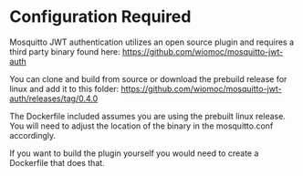 # Configuration Required

Mosquitto JWT authentication utilizes an open source plugin and requires a third party binary found here:
https://github.com/wiomoc/mosquitto-jwt-auth

You can clone and build from source or download the prebuild release for linux and add it to this folder:
https://github.com/wiomoc/mosquitto-jwt-auth/releases/tag/0.4.0

The Dockerfile included assumes you are using the prebuilt linux release.
You will need to adjust the location of the binary in the mosquitto.conf accordingly.

If you want to build the plugin yourself you would need to create a Dockerfile that does that.
